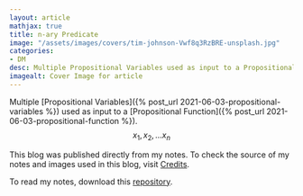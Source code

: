 ```yaml
---
layout: article
mathjax: true
title: n-ary Predicate
image: "/assets/images/covers/tim-johnson-Vwf8q3RzBRE-unsplash.jpg"
categories:
- DM
desc: Multiple Propositional Variables used as input to a Propositional Function. 
imagealt: Cover Image for article
---
```


Multiple [Propositional Variables]({% post_url 2021-06-03-propositional-variables %}) used as input to a [Propositional Function]({% post_url 2021-06-03-propositional-function %}).
$$x_1, x_2, \dots x_n$$

























































































































































































































































































































































































































This blog was published directly from my notes.
To check the source of my notes and images used in this blog, visit <a href="/credits.html" target="_blank">Credits</a>.

To read my notes, download this <a href="https://github.com/bovem/CS" target="blank">repository</a>.